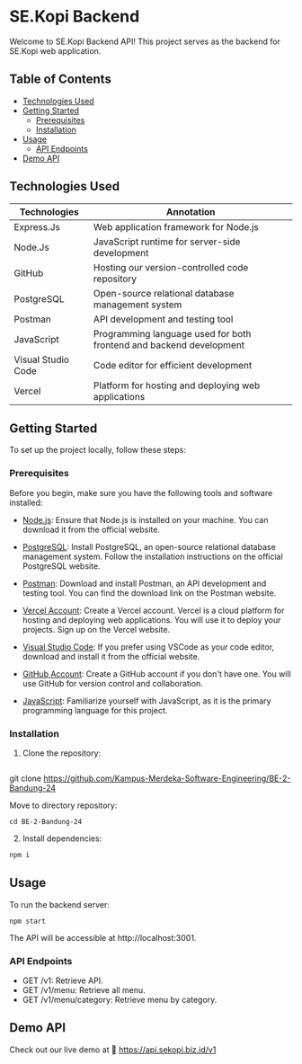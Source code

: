 # SE.Kopi Backend 

Welcome to SE.Kopi Backend API! This project serves as the backend for SE.Kopi web application.

## Table of Contents

- [Technologies Used](#technologies-used)
- [Getting Started](#getting-started)
  - [Prerequisites](#prerequisites)
  - [Installation](#installation)
- [Usage](#usage)
  - [API Endpoints](#api-endpoints)
- [Demo API](#demo-api)




## Technologies Used



| Technologies | Annotation | 
| --------------- | --------------- |
|Express.Js   | Web application framework for Node.js    |
| Node.Js   | JavaScript runtime for server-side development   |
| GitHub | Hosting our version-controlled code repository | 
| PostgreSQL   | Open-source relational database management system    | 
| Postman | API development and testing tool | 
|JavaScript | Programming language used for both frontend and backend development |
|Visual Studio Code |Code editor for efficient development|
|Vercel|Platform for hosting and deploying web applications|

## Getting Started

To set up the project locally, follow these steps:


### Prerequisites

Before you begin, make sure you have the following tools and software installed:

- [Node.js](https://nodejs.org/): Ensure that Node.js is installed on your machine. You can download it from the official website.

- [PostgreSQL](https://www.postgresql.org/): Install PostgreSQL, an open-source relational database management system. Follow the installation instructions on the official PostgreSQL website.

- [Postman](https://www.postman.com/): Download and install Postman, an API development and testing tool. You can find the download link on the Postman website.

- [Vercel Account](https://vercel.com/): Create a Vercel account. Vercel is a cloud platform for hosting and deploying web applications. You will use it to deploy your projects. Sign up on the Vercel website.

- [Visual Studio Code](https://code.visualstudio.com/): If you prefer using VSCode as your code editor, download and install it from the official website.

- [GitHub Account](https://github.com/): Create a GitHub account if you don't have one. You will use GitHub for version control and collaboration.

- [JavaScript](https://developer.mozilla.org/en-US/docs/Web/JavaScript): Familiarize yourself with JavaScript, as it is the primary programming language for this project.



### Installation

1. Clone the repository:

   ```bash
git clone https://github.com/Kampus-Merdeka-Software-Engineering/BE-2-Bandung-24

Move to directory repository:
   ```
   cd BE-2-Bandung-24
   ```
2. Install dependencies:

```bash
npm i 
```
## Usage

To run the backend server:
```
npm start

```

The API will be accessible at http://localhost:3001.

### API Endpoints

- GET /v1: Retrieve API.
- GET /v1/menu: Retrieve all menu.
- GET /v1/menu/category: Retrieve menu by category.

## Demo API

Check out our live demo at 🚀 https://api.sekopi.biz.id/v1